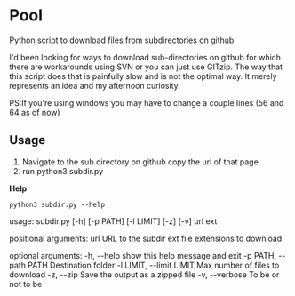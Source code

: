 # Pool
Python script to download files from subdirectories on github

I'd been looking for ways to download sub-directories on github for which there are workarounds using SVN or you can just use GITzip.
The way that this script does that is painfully slow and is not the optimal way. It merely represents an idea and my afternoon curiosity.

PS:If you're using windows you may have to change a couple lines (56 and 64 as of now)
## Usage
1. Navigate to the sub directory on github copy the url of that page.
2. run python3 subdir.py <url> <extension>
  
**Help**
```
python3 subdir.py --help
```
usage: subdir.py [-h] [-p PATH] [-l LIMIT] [-z] [-v] url ext

positional arguments:
  url                   URL to the subdir
  ext                   file extensions to download

optional arguments:
  -h, --help            show this help message and exit
  -p PATH, --path PATH  Destination folder
  -l LIMIT, --limit LIMIT
                        Max number of files to download
  -z, --zip             Save the output as a zipped file
  -v, --verbose         To be or not to be
